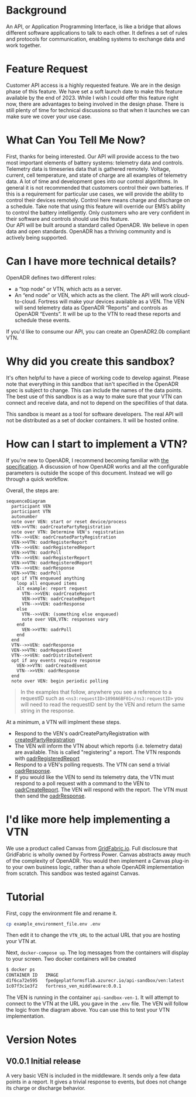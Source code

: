# Background
An API, or Application Programming Interface, is like a bridge that allows different software applications to talk to each other. It defines a set of rules and protocols for communication, enabling systems to exchange data and work together.

# Feature Request
Customer API access is a highly requested feature.  We are in the design phase of this feature.  We have set a soft launch date to make this feature available by the end of 2023.
While I wish I could offer this feature right now, there are advantages to being involved in the design phase.  There is still plenty of time for technical discussions so that when it launches we can make sure we cover your use case.

# What Can You Tell Me Now?
First, thanks for being interested.  Our API will provide access to the two most important elements of battery systems: telemetry data and controls.  
Telemetry data is timeseries data that is gathered remotely.  Voltage, current, cell temperature, and state of charge are all examples of telemetry data.
A lot of time and development goes into our control algorithms.  In general it is not recommended that customers control their own batteries.  If this is a requirement for particular use cases, we will provide the ability to control their devices remotely.  Control here means charge and discharge on a schedule.  Take note that using this feature will override our EMS’s ability to control the battery intelligently.  Only customers who are very confident in their software and controls should use this feature.  
Our API will be built around a standard called OpenADR.  We believe in open data and open standards.  OpenADR has a thriving community and is actively being supported.

# Can I have more technical details?
OpenADR defines two different roles:
-	a “top node” or VTN, which acts as a server.  
-	An “end node” or VEN, which acts as the client.
The API will work cloud-to-cloud.  Fortress will make your devices available as a VEN.  The VEN will send telemetry data as OpenADR “Reports” and controls as OpenADR “Events”.  It will be up to the VTN to read these reports and schedule these events. 

If you'd like to consume our API, you can create an OpenADR2.0b compliant VTN.  

# Why did you create this sandbox?
It's often helpful to have a piece of working code to develop against.  Please note that everything in this sandbox that isn't specified in the OpenADR spec is subject to change.  This can include the names of the data points.  The best use of this sandbox is as a way to make sure that your VTN can connect and receive data, and not to depend on the specifities of that data.

This sandbox is meant as a tool for software developers.  The real API will not be distributed as a set of docker containers.  It will be hosted online.  

# How can I start to implement a VTN?

If you're new to OpenADR, I recommend becoming familiar with [the specification](https://openadr.memberclicks.net/index.php?option=com_mcform&view=ngforms&id=24296#!/).  A discussion of how OpenADR works and all the configurable parameters is outside the scope of this document.  Instead we will go through a quick workflow.  

Overall, the steps are:

```mermaid
sequenceDiagram
  participant VEN
  participant VTN
  autonumber
  note over VEN: start or reset device/process
  VEN->>VTN: oadrCreatePartyRegistration
  note over VTN: Determine VEN's registration
  VTN-->>VEN: oadrCreatedPartyRegistration
  VEN->>VTN: oadrRegisterReport
  VTN-->>VEN: oadrRegisteredReport
  VEN->>VTN: oadrPoll
  VTN-->>VEN: oadrRegisterReport
  VEN->>VTN: oadrRegisteredReport
  VTN-->>VEN: oadrResponse
  VEN->>VTN: oadrPoll
  opt if VTN enqueued anything
    loop all enqueued items
    alt example: report request
      VTN-->>VEN: oadrCreateReport
      VEN->>VTN: oadrCreatedReport
      VTN-->>VEN: oadrResponse
    else
      VTN-->>VEN: (something else enqueued)
      note over VEN,VTN: responses vary
    end
      VEN->>VTN: oadrPoll
    end
  end
  VTN-->>VEN: oadrResponse
  VEN->>VTN: oadrRequestEvent
  VTN-->>VEN: oadrDistributeEvent
  opt if any events require response
    VEN->>VTN: oadrCreatedEvent
    VTN-->>VEN: oadrResponse
  end
  note over VEN: begin periodic polling

```

> In the examples that follow, anywhere you see a reference to a requestID such as `<ns3:requestID>1890A6BF01</ns3:requestID>` you will need to read the requestID sent by the VEN and return the same string in the response.

At a minimum, a VTN will implment these steps. 

- Respond to the VEN's oadrCreatePartyRegistration with 
[createdPartyRegistration](example_payloads/createdPartyRegistration.xml)
- The VEN will inform the VTN about which reports (i.e. telemetry data) are available.  This is called "registering" a report.  The VTN responds with [oadrRegisteredReport](example_payloads/createdPartyRegistration.xml)
- Respond to a VEN's polling requests.  The VTN can send a trivial [oadrResponse](example_payloads/oadrResponse.xml).
- If you would like the VEN to send its telemetry data, the VTN must respond to a poll request with a command to the VEN to [oadrCreateReport](example_payloads/oadrCreateReport.xml).  The VEN will respond with the report.  The VTN must then send the [oadrResponse](example_payloads/oadrResponse.xml).



# I'd like more help implementing a VTN

We use a product called Canvas from [GridFabric.io](https://www.gridfabric.io/).  Full disclosure that GridFabric is wholly owned by Fortress Power.  Canvas abstracts away much of the complexity of OpenADR.  You would then implement a Canvas plug-in to your own business logic, rather than a whole OpenADR implementation from scratch.  This sandbox was tested against Canvas.

# Tutorial

First, copy the environment file and rename it.
```bash
cp example_environment_file.env .env
```

Then edit it to change the `VTN_URL` to the actual URL that you are hosting your VTN at.

Next, `docker-compose up`.  The log messages from the containers will display to your screen.  Two docker containers will be created
```bash
$ docker ps
CONTAINER ID   IMAGE                                                   COMMAND                  CREATED          STATUS         PORTS                                      NAMES
d1f6ca72e595   fpedgeplatformsflab.azurecr.io/api-sandbox/ven:latest   "./plaidven schema.j…"   14 minutes ago   Up 1 second    0.0.0.0:8000->8000/tcp                     api-sandbox-ven-1
1c07f3c1e3f2   fortress_ven_middleware:0.0.1                           "python middleware.py"   14 minutes ago   Up 2 seconds   8081/tcp                                   api-sandbox-middleware-1
```

The VEN is running in the container `api-sandbox-ven-1`.  It will attempt to connect to the VTN at the URL you gave in the `.env` file.  The VEN will follow the logic from the diagram above.  You can use this to test your VTN implementation.  

# Version Notes

## V0.0.1 Initial release

A very basic VEN is included in the middleware.  It sends only a few data points in a report.  It gives a trivial response to events, but does not change its charge or discharge behavior. 